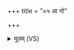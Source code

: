 +++
title = "०५ आ नो"

+++
<details><summary>मूलम् (VS)</summary>

आ नो॑ यातं दि॒वो अच्छा॑ पृथि॒व्या हि॑र॒ण्यये॑न सु॒वृता॒ रथे॑न। मा वा॑म॒न्ये नि य॑मन्देव॒यन्तः॒ सं यद्द॒दे नाभिः॑ पू॒र्व्या वा॑म् ॥
</details>